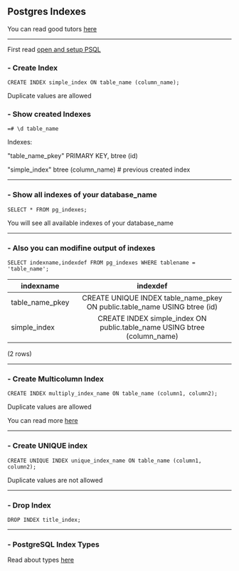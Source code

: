 ## Postgres Indexes

You can read good tutors [here](https://www.postgresqltutorial.com/postgresql-indexes/)

---

First read [open and setup PSQL](https://github.com/alexyndr/alexyndr.github.io/blob/master/postgres-cheatsheet.md)

### - Create Index

`CREATE INDEX simple_index ON table_name (column_name);`

Duplicate values are allowed

### - Show created Indexes

`=# \d table_name`

Indexes:

"table_name_pkey" PRIMARY KEY, btree (id)

"simple_index" btree (column_name)  # previous created index

---

### - Show all indexes of your database_name

`SELECT * FROM pg_indexes;`

You will see all available indexes of your database_name

---

### - Also you can modifine output of indexes

`SELECT indexname,indexdef FROM pg_indexes WHERE tablename = 'table_name';`

| indexname       | indexdef |
|-----------------|:--------:|
| table_name_pkey | CREATE UNIQUE INDEX table_name_pkey ON public.table_name USING btree (id) |
| simple_index    | CREATE INDEX simple_index ON public.table_name USING btree (column_name)  |

(2 rows)

---

### - Create Multicolumn Index

`CREATE INDEX multiply_index_name ON table_name (column1, column2);`

Duplicate values are allowed

You can read more [here](https://www.postgresqltutorial.com/postgresql-indexes/postgresql-multicolumn-indexes/)

---

### - Create UNIQUE index

`CREATE UNIQUE INDEX unique_index_name ON table_name (column1, column2);`

Duplicate values are not allowed

---

### - Drop Index

`DROP INDEX title_index;`

---

### - PostgreSQL Index Types

Read about types [here](https://www.postgresqltutorial.com/postgresql-indexes/postgresql-index-types/)
